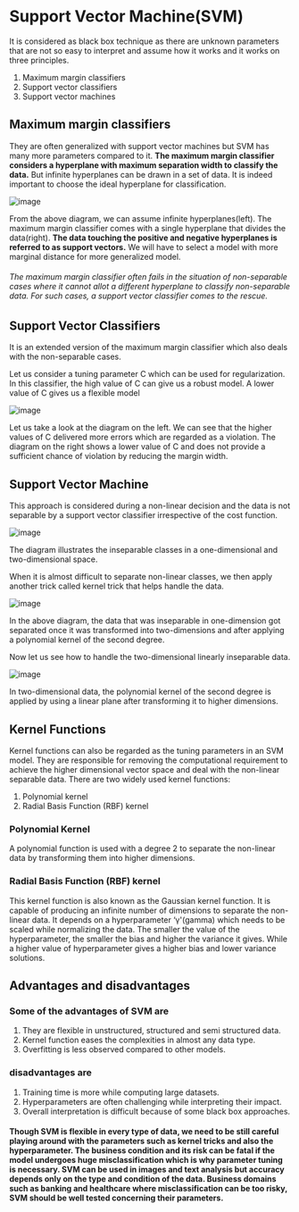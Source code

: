 # Support Vector Machine(SVM)

It is considered as black box technique as there are unknown parameters that are not so easy to interpret and assume how it works and it works on three principles.
1.  Maximum margin classifiers
2.  Support vector classifiers
3.  Support vector machines

## Maximum margin classifiers

They are often generalized with support vector machines but SVM has many more parameters compared to it. **The maximum margin classifier considers a hyperplane with maximum separation width to classify the data.** But infinite hyperplanes can be drawn in a set of data. It is indeed important to choose the ideal hyperplane for classification. 

![image](https://user-images.githubusercontent.com/30498799/114537751-25946e00-9c85-11eb-950b-ab659263ac07.png)

From the above diagram, we can assume infinite hyperplanes(left). The maximum margin classifier comes with a single hyperplane that divides the data(right). **The data touching the positive and negative hyperplanes is referred to as support vectors.** We will have to select a model with more marginal distance for more generalized model.

###### The maximum margin classifier often fails in the situation of non-separable cases where it cannot allot a different hyperplane to classify _non-separable data_. For such cases, a support vector classifier comes to the rescue.

## Support Vector Classifiers

It is an extended version of the maximum margin classifier which also deals with the non-separable cases.

Let us consider a tuning parameter C which can be used for regularization. In this classifier, the high value of C can give us a robust model. A lower value of C gives us a flexible model

![image](https://user-images.githubusercontent.com/30498799/114538240-bb2ffd80-9c85-11eb-86be-8c039621c47f.png)

Let us take a look at the diagram on the left. We can see that the higher values of C delivered more errors which are regarded as a violation. The diagram on the right shows a lower value of C and does not provide a sufficient chance of violation by reducing the margin width.

## Support Vector Machine

This approach is considered during a non-linear decision and the data is not separable by a support vector classifier irrespective of the cost function.

![image](https://user-images.githubusercontent.com/30498799/114538641-2ed20a80-9c86-11eb-9c99-a34964397b0a.png)

The diagram illustrates the inseparable classes in a one-dimensional and two-dimensional space. 

When it is almost difficult to separate non-linear classes, we then apply another trick called kernel trick that helps handle the data.


![image](https://user-images.githubusercontent.com/30498799/114538853-66d94d80-9c86-11eb-911c-b25224c8f070.png)


In the above diagram, the data that was inseparable in one-dimension got separated once it was transformed into two-dimensions and after applying a polynomial kernel of the second degree. 

Now let us see how to handle the two-dimensional linearly inseparable data.

![image](https://user-images.githubusercontent.com/30498799/114538941-85d7df80-9c86-11eb-943f-ac92ff349ba4.png)


In two-dimensional data, the polynomial kernel of the second degree is applied by using a linear plane after transforming it to higher dimensions.

## Kernel Functions

Kernel functions can also be regarded as the tuning parameters in an SVM model. They are responsible for removing the computational requirement to achieve the higher dimensional vector space and deal with the non-linear separable data. There are two widely used kernel functions:
1.  Polynomial kernel
2.  Radial Basis Function (RBF) kernel

###  Polynomial Kernel

A polynomial function is used with a degree 2 to separate the non-linear data by transforming them into higher dimensions.

### Radial Basis Function (RBF) kernel

This kernel function is also known as the Gaussian kernel function. It is capable of producing an infinite number of dimensions to separate the non-linear data. It depends on a hyperparameter ‘γ'(gamma) which needs to be scaled while normalizing the data. The smaller the value of the hyperparameter, the smaller the bias and higher the variance it gives. While a higher value of hyperparameter gives a higher bias and lower variance solutions.  

## Advantages and disadvantages

### Some of the advantages of SVM are
1.  They are flexible in unstructured, structured and semi structured data.
2.  Kernel function eases the complexities in almost any data type.
3.  Overfitting is less observed compared to other models.

### disadvantages are
1.  Training time is more while computing large datasets.
2.  Hyperparameters are often challenging while interpreting their impact.
3.  Overall interpretation is difficult because of some black box approaches.


#### Though SVM is flexible in every type of data, we need to be still careful playing around with the parameters such as kernel tricks and also the hyperparameter. The business condition and its risk can be fatal if the model undergoes huge misclassification which is why parameter tuning is necessary. SVM can be used in images and text analysis but accuracy depends only on the type and condition of the data. Business domains such as banking and healthcare where misclassification can be too risky, SVM should be well tested concerning their parameters.






